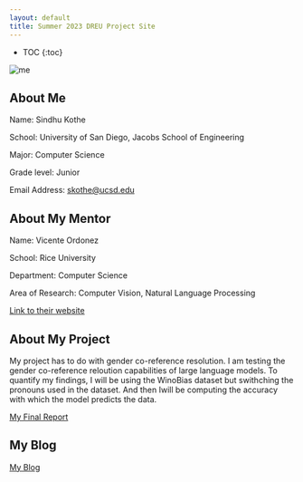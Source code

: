 ```yaml
---
layout: default
title: Summer 2023 DREU Project Site
---
```


* TOC
{:toc}

![me](https://sindhu-kothe.github.io/dreuprojecttemplate/images/me.jpg)

## About Me

Name: Sindhu Kothe  


School: University of San Diego, Jacobs School of Engineering  


Major: Computer Science  


Grade level: Junior  


Email Address: skothe@ucsd.edu  

## About My Mentor

Name: Vicente Ordonez  


School: Rice University   


Department: Computer Science   


Area of Research: Computer Vision, Natural Language Processing  


[Link to their website](https://vislang.ai/)  

## About My Project

My project has to do with gender co-reference resolution. I am testing the gender co-reference reloution capabilities of large language models. To quantify my findings, I will be using the WinoBias dataset but swithching the pronouns used in the dataset. And then Iwill be computing the accuracy with which the model predicts the data.   



[My Final Report](files/ACL_SRW_short_Sindhu%20(1).pdf)

## My Blog

[My Blog](https://sindhu-kothe.github.io/dreuprojecttemplate/blog/)
